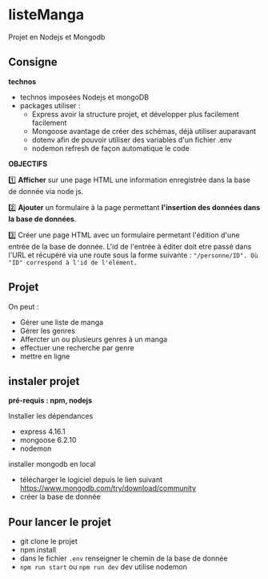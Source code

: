 # listeManga
Projet en Nodejs et Mongodb 

## Consigne 
**technos**

- technos imposées Nodejs et mongoDB
- packages utiliser : 
  - Express avoir la structure projet, et développer plus facilement facilement
  - Mongoose avantage de créer des schémas, déjà utiliser auparavant 
  - dotenv afin de pouvoir utiliser des variables d'un fichier .env
  - nodemon refresh de façon automatique le code 
  
**OBJECTIFS**

1️⃣ **Afficher** sur une page HTML une information enregistrée dans la base de donnée via node js.

2️⃣ **Ajouter** un formulaire à la page permettant **l'insertion des données dans la base de données**.

3️⃣ Créer une page HTML avec un formulaire permetant l'édition d'une entrée de la base de donnée. L'id de l'entrée à éditer doit etre passé dans l'URL et récupéré via une route sous la forme suivante :
``"/personne/ID". Où "ID" correspond à l'id de l'élément.``

## Projet 

On peut : 
- Gérer une liste de manga
- Gérer les genres  
- Affercter un ou plusieurs genres à un manga 
- effectuer une recherche par genre 
- mettre en ligne

## instaler projet 

**pré-requis : npm, nodejs** 

Installer les dépendances 
- express 4.16.1
- mongoose 6.2.10
- nodemon 

installer mongodb en local 
- télécharger le logiciel depuis le lien suivant https://www.mongodb.com/try/download/community
- créer la base de donnée 

## Pour lancer le projet 

- git clone le projet 
- npm install
- dans le fichier `.env` renseigner le chemin de la base de donnée  
- `npm run start` ou `npm run dev` dev utilise nodemon
